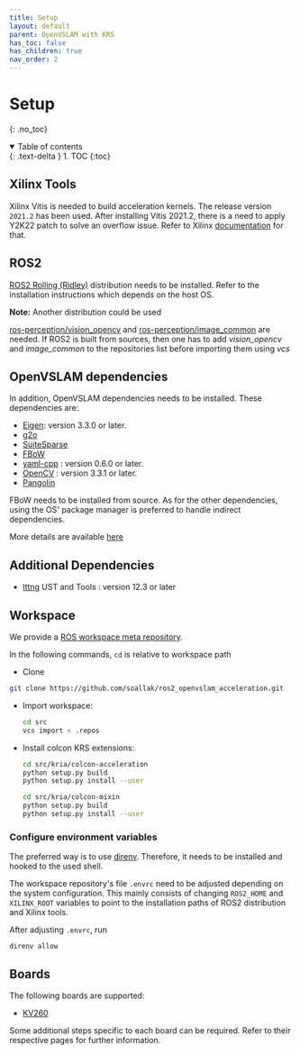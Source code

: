 ```yaml
---
title: Setup
layout: default
parent: OpenVSLAM with KRS
has_toc: false
has_children: true
nav_order: 2
---
```


# Setup
{: .no_toc}
<details open markdown="block">
  <summary>
    Table of contents
  </summary>
  {: .text-delta }
1. TOC
{:toc}
</details>

## Xilinx Tools

Xilinx Vitis is needed to build acceleration kernels.
The release version `2021.2` has been used. After installing Vitis 2021.2, there is a need to apply Y2K22 patch to solve an overflow issue. Refer to Xilinx [documentation](https://support.xilinx.com/s/article/76960?language=en_US) for that. 



## ROS2

[ROS2 Rolling (Ridley)](https://docs.ros.org/en/rolling/index.html) distribution needs to be installed. Refer to the installation instructions which depends on the host OS.

**Note:** Another distribution could be used

[ros-perception/vision_opencv](https://github.com/ros-perception/vision_opencv/tree/ros2) and [ros-perception/image_common](https://github.com/ros-perception/image_common/tree/ros2) are needed. If ROS2 is built from sources, then one has to add *vision_opencv* and *image_common* to the repositories list before importing them using *vcs*

## OpenVSLAM dependencies

In addition, OpenVSLAM dependencies needs to be installed. These dependencies are:
- [Eigen](http://eigen.tuxfamily.org/): version 3.3.0 or later.
- [g2o](https://github.com/RainerKuemmerle/g2o)
- [SuiteSparse](http://faculty.cse.tamu.edu/davis/suitesparse.html)
- [FBoW](https://github.com/stella-cv/FBoW)
- [yaml-cpp](https://github.com/jbeder/yaml-cpp) : version 0.6.0 or later.
- [OpenCV](https://opencv.org/) : version 3.3.1 or later.
- [Pangolin](https://github.com/stevenlovegrove/Pangolin)

FBoW needs to be installed from source. As for the other dependencies, using the OS' package manager is preferred to handle indirect dependencies.  

More details are available [here](https://stella-cv.readthedocs.io/en/latest/installation.html)

## Additional Dependencies

- [lttng](https://lttng.org/download/) UST and Tools : version 12.3 or later

## Workspace

We provide a [ROS workspace meta repository](https://github.com/soallak/ros2_openvslam_acceleration). 

In the following commands, `cd` is relative to workspace path

- Clone
```bash
git clone https://github.com/soallak/ros2_openvslam_acceleration.git
```
- Import workspace:

  ```bash 
  cd src
  vcs import < .repos
  ```

- Install colcon KRS extensions:

  ```bash
  cd src/kria/colcon-acceleration
  python setup.py build
  python setup.py install --user
  ```
  ```bash
  cd src/kria/colcon-mixin
  python setup.py build
  python setup.py install --user
  ```

### Configure environment variables

The preferred way is to use [direnv](https://direnv.net/). Therefore, it needs to be installed and hooked to the used shell.

The workspace repository's file `.envrc` need to be adjusted depending on the system configuration. This mainly consists  of changing `ROS2_HOME` and `XILINX_ROOT` variables to point to the installation paths of ROS2 distribution and Xilinx tools. 

After adjusting `.envrc`, run 
```
direnv allow
```

## Boards
The following boards are supported:
- [KV260](/projects/krs_openvslam/kv260)

Some additional steps specific to each board can be required. Refer to their respective pages for further information.
